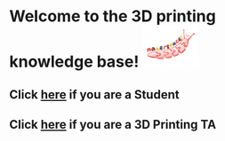 # Welcome to the 3D printing knowledge base! <img src="https://github.com/semisubzero/LayerSlayers/blob/master/Misc/MakerspaceSlug.png" width="100">


## Click [here](https://github.com/semisubzero/LayerSlayers/wiki/Student-Table-of-Contents) if you are a Student
## Click [here](https://github.com/semisubzero/LayerSlayers/wiki/TA-Table-of-Contents) if you are a 3D Printing TA
